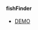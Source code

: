 #### fishFinder

- [DEMO](http://htmlpreview.github.io/?https://github.com/moT01/fishFinder/blob/master/index.html)
